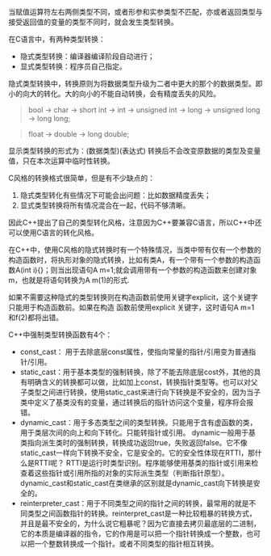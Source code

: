当赋值运算符左右两侧类型不同，或者形参和实参类型不匹配，亦或者返回类型与接受返回值的变量的类型不同时，就会发生类型转换。

在C语言中，有两种类型转换：
- 隐式类型转换：编译器编译阶段自动进行；
- 显式类型转换：程序员自己指定。

隐式类型转换中，转换原则为将数据类型升级为二者中更大的那个的数据类型。即小的向大的转化。大的向小的不能自动转换，会有精度丢失的风险。
>  bool -> char -> short int -> int -> unsigned int -> long -> unsigned long -> long long;

> float -> double -> long double;

显示类型转换的形式为：(数据类型)(表达式)
转换后不会改变原数据的类型及变量值，只在本次运算中临时性转换。


C风格的转换格式很简单，但是有不少缺点的：
1. 隐式类型转化有些情况下可能会出问题：比如数据精度丢失；
2. 显式类型转换将所有情况混合在一起，代码不够清晰。

因此C++提出了自己的类型转化风格，注意因为C++要兼容C语言，所以C++中还可以使用C语言的转化风格。


在C++中，使用C风格的隐式转换时有一个特殊情况，当类中带有仅有一个参数的构造函数时，将执形对象的隐式转换，比如有类A，有一个带有一个参数的构造函数A(int i){}；则当出现语句A m=1;就会调用带有一个参数的构造函数来创建对象m，也就是将语句转换为A m(1)的形式.

如果不需要这种隐式的类型转换则在构造函数前使用关键字explicit，这个关键字只能用于构造函数前。如果在构造
函数前使用explicit 关键字，这时语句A m=1 和f(2)都将出错。


C++中强制类型转换函数有4个：
- const_cast：
用于去除底层const属性，使指向常量的指针/引用变为普通指针/引用。
- static_cast：用于基本类型的强制转换，除了不能去除底层cost外，其他的具有明确含义的转换都可以做，比如加上const，转换指针类型等。也可以对父子类型之间进行转换，使用static_cast来进行向下转换是不安全的，因为当子类中定义了基类没有的变量，通过转换后的指针访问这个变量，程序将会报错。
- dynamic_cast：用于多态类型之间的类型转换。只能用于含有虚函数的类，用于类层次间的向上和向下转化。只能转指针或引用。
dynamic一般用于基类指向派生类时的强制转换，转换成功返回true，失败返回false。它不像static_cast一样向下转换不安全，它是安全的。它的安全性体现在RTTI，那什么是RTTI呢？
RTTI是运行时类型识别。程序能够使用基类的指针或引用来检查着这些指针或引用所指的对象的实际派生类型（判断指针原型）。dynamic_cast和static_cast在类继承的区别就是dynamic_cast向下转换是安全的。
- reinterpreter_cast：用于不同类型之间的指针之间的转换，最常用的就是不同类型之间函数指针的转换。reinterpret_cast是一种比较粗暴的转换方式，并且是最不安全的，为什么说它粗暴呢？因为它直接去拷贝最底层的二进制，它的本质是编译器的指令，它的作用是可以把一个指针转换成一个整数，也可以把一个整数转换成一个指针。或者不同类型的指针相互转换。